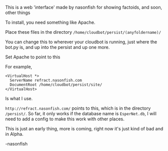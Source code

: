 This is a web 'interface' made by nasonfish for showing factoids, and soon, other things

To install, you need something like Apache.

Place these files in the directory `/home/cloudbot/persist/(anyfoldername)/`

You can change this to wherever your cloudbot is running, just where the bot.py is, and up into the persist and up one more.

Set Apache to point to this

For example,

    <VirtualHost *>
      ServerName refract.nasonfish.com
      DocumentRoot /home/cloudbot/persist/site/
    </VirtualHost>

Is what I use.

`http://refract.nasonfish.com/` points to this, which is in the directory `/persist/`.
So far, it only works if the database name is `EsperNet.db`, I will need to add a config to make this work with other places.

This is just an early thing, more is coming, right now it's just kind of bad and in Alpha.

-nasonfish
